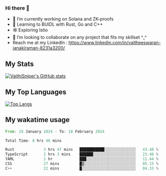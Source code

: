 ### Hi there 👋

- 🔭 I’m currently working on Solana and ZK-proofs
- 📖 Learning to BUIDL with Rust, Go and C++
- 🕸️ Exploring Istio
- 👯 I’m looking to collaborate on any project that fits my skillset ^_^
- Reach me at my LinkedIn : https://www.linkedin.com/in/vaitheeswaran-janakiraman-8231a3200/

## My Stats
[![VaithiSniper's GitHub stats](https://github-readme-stats.vercel.app/api?username=VaithiSniper&hide=stars&theme=radical)](https://github.com/anuraghazra/github-readme-stats)

## My Top Languages

[![Top Langs](https://github-readme-stats.vercel.app/api/top-langs/?username=VaithiSniper&layout=compact)](https://github.com/anuraghazra/github-readme-stats)

## My wakatime usage

<!--START_SECTION:waka-->

```rust
From: 19 January 2024 - To: 18 February 2024

Total Time: 8 hrs 40 mins

Rust             3 hrs 47 mins   ███████████░░░░░░░░░░░░░░   43.40 %
TypeScript       2 hrs 3 mins    ██████░░░░░░░░░░░░░░░░░░░   23.46 %
YAML             1 hr            ███░░░░░░░░░░░░░░░░░░░░░░   11.44 %
CSS              27 mins         █▒░░░░░░░░░░░░░░░░░░░░░░░   05.15 %
C++              22 mins         █░░░░░░░░░░░░░░░░░░░░░░░░   04.33 %
```

<!--END_SECTION:waka-->
